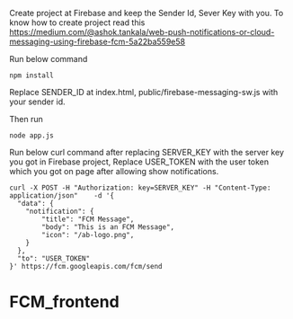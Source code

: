 Create project at Firebase and keep the Sender Id, Sever Key with you. To know how to create project read this https://medium.com/@ashok.tankala/web-push-notifications-or-cloud-messaging-using-firebase-fcm-5a22ba559e58

Run below command
```
npm install
```

Replace SENDER_ID at index.html, public/firebase-messaging-sw.js with your sender id.

Then run
```
node app.js
```

Run below curl command after replacing SERVER_KEY with the server key you got in Firebase project, Replace USER_TOKEN with the user token which you got on page after allowing show notifications.
```
curl -X POST -H "Authorization: key=SERVER_KEY" -H "Content-Type: application/json"    -d '{
  "data": {
    "notification": {
        "title": "FCM Message",
        "body": "This is an FCM Message",
        "icon": "/ab-logo.png",
    }
  },
  "to": "USER_TOKEN"
}' https://fcm.googleapis.com/fcm/send
```
# FCM_frontend
